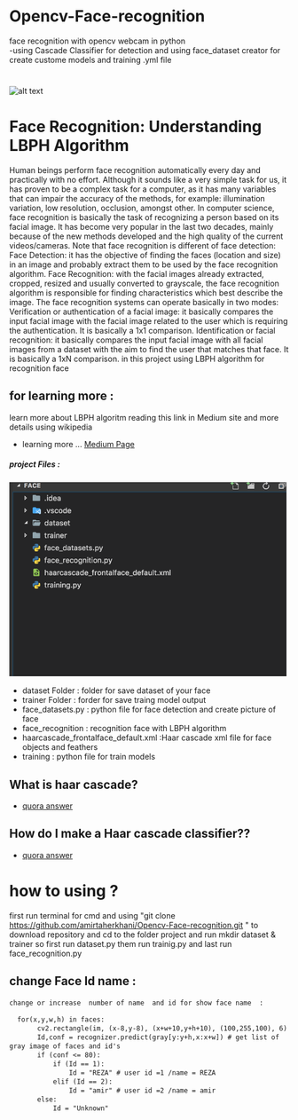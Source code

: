 # Opencv-Face-recognition 
face recognition with opencv webcam in python  
-using Cascade Classifier for detection and using face_dataset creator for create custome models and training .yml file
#

![alt text](https://cdn-images-1.medium.com/max/1600/1*wb6dl0oibAdMa8rlnPlUzQ.jpeg)
#
#
# Face Recognition: Understanding LBPH Algorithm
Human beings perform face recognition automatically every day and practically with no effort.
Although it sounds like a very simple task for us, it has proven to be a complex task for a computer, as it has many variables that can impair the accuracy of the methods, for example: illumination variation, low resolution, occlusion, amongst other.
In computer science, face recognition is basically the task of recognizing a person based on its facial image. It has become very popular in the last two decades, mainly because of the new methods developed and the high quality of the current videos/cameras.
Note that face recognition is different of face detection:
Face Detection: it has the objective of finding the faces (location and size) in an image and probably extract them to be used by the face recognition algorithm.
Face Recognition: with the facial images already extracted, cropped, resized and usually converted to grayscale, the face recognition algorithm is responsible for finding characteristics which best describe the image.
The face recognition systems can operate basically in two modes:
Verification or authentication of a facial image: it basically compares the input facial image with the facial image related to the user which is requiring the authentication. It is basically a 1x1 comparison.
Identification or facial recognition: it basically compares the input facial image with all facial images from a dataset with the aim to find the user that matches that face. It is basically a 1xN comparison.
in this project using LBPH algorithm for recognition face 
## for learning more : 
learn more about LBPH algoritm reading this link in Medium site and more details using wikipedia 
* learning more ...  [Medium Page](https://towardsdatascience.com/face-recognition-how-lbph-works-90ec258c3d6b)

##### project Files : 

  <img src="ScreenShot.png" width="500">

 * dataset Folder : folder for save dataset of your face 
 * trainer Folder : forder for save traing model output 
 * face_datasets.py : python file for face detection and create picture of face 
 * face_recognition : recognition face with LBPH algorithm 
 * haarcascade_frontalface_default.xml :Haar cascade xml file for face objects and feathers 
 * training : python file for train models 


## What is haar cascade?
   * [quora answer](https://www.quora.com/What-is-haar-cascade)



## How do I make a Haar cascade classifier??
   * [quora answer](https://www.quora.com/How-do-I-make-a-Haar-cascade-classifier)
   
   
# how to using ? 
first run terminal for cmd and using  "git clone https://github.com/amirtaherkhani/Opencv-Face-recognition.git " to        download repository and cd to the folder project and run mkdir dataset & trainer   so first run dataset.py them run          trainig.py and last run face_recognition.py 
   
## change Face Id name : 
    change or increase  number of name  and id for show face name  :
 ```
   for(x,y,w,h) in faces:
        cv2.rectangle(im, (x-8,y-8), (x+w+10,y+h+10), (100,255,100), 6)
        Id,conf = recognizer.predict(gray[y:y+h,x:x+w]) # get list of gray image of faces and id's
        if (conf <= 80):
            if (Id == 1):
                Id = "REZA" # user id =1 /name = REZA
            elif (Id == 2):
                Id = "amir" # user id =2 /name = amir
        else:
            Id = "Unknown"

```
